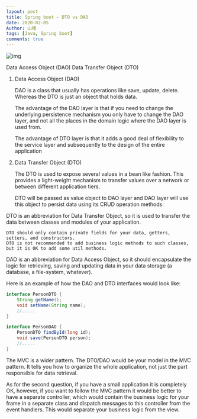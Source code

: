 ```yaml
---
layout: post
title: Spring boot - DTO vs DAO
date: 2020-02-05
Author: 山猪
tags: [Java, Spring boot]
comments: true
---
```

![img](https://i.stack.imgur.com/3XnBN.png)

<!-- more -->

Data Access Object (DAO)
Data Transfer Object (DTO)

1. Data Access Object (DAO) 

    DAO is a class that usually has operations like save, update, delete. Whereas the DTO is just an object that holds data.

    The advantage of the DAO layer is that if you need to change the underlying persistence mechanism you only have to change the DAO layer, and not all the places in the domain logic where the DAO layer is used from.

    The advantage of DTO layer is that it adds a good deal of flexibility to the service layer and subsequently to the design of the entire application

2. Data Transfer Object (DTO)

    The DTO is used to expose several values in a bean like fashion. This provides a light-weight mechanism to transfer values over a network or between different application tiers.

    DTO will be passed as value object to DAO layer and DAO layer will use this object to persist data using its CRUD operation methods.



DTO is an abbreviation for Data Transfer Object, so it is used to transfer the data between classes and modules of your application.

    DTO should only contain private fields for your data, getters, setters, and constructors.
    DTO is not recommended to add business logic methods to such classes, but it is OK to add some util methods.

DAO is an abbreviation for Data Access Object, so it should encapsulate the logic for retrieving, saving and updating data in your data storage (a database, a file-system, whatever).

Here is an example of how the DAO and DTO interfaces would look like:

```java
interface PersonDTO {
    String getName();
    void setName(String name);
    //.....
}

interface PersonDAO {
    PersonDTO findById(long id);
    void save(PersonDTO person);
    //.....
}
```

The MVC is a wider pattern. The DTO/DAO would be your model in the MVC pattern.
It tells you how to organize the whole application, not just the part responsible for data retrieval.

As for the second question, if you have a small application it is completely OK, however, if you want to follow the MVC pattern it would be better to have a separate controller, which would contain the business logic for your frame in a separate class and dispatch messages to this controller from the event handlers.
This would separate your business logic from the view.

